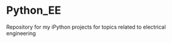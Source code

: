 Python_EE
=========

Repository for my iPython projects for topics related to electrical engineering
